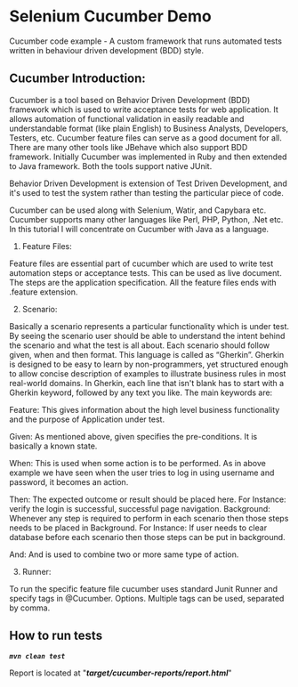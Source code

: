 # Selenium Cucumber Demo

Cucumber code example - A custom framework that runs automated tests written in behaviour driven development (BDD) style.

## Cucumber Introduction:

Cucumber is a tool based on Behavior Driven Development (BDD) framework which is used to write acceptance tests for web application. It allows automation of functional validation in easily readable and understandable format (like plain English) to Business Analysts, Developers, Testers, etc. Cucumber feature files can serve as a good document for all. There are many other tools like JBehave which also support BDD framework. Initially Cucumber was implemented in Ruby and then extended to Java framework. Both the tools support native JUnit.

Behavior Driven Development is extension of Test Driven Development, and it's used to test the system rather than testing the particular piece of code.

Cucumber can be used along with Selenium, Watir, and Capybara etc. Cucumber supports many other languages like Perl, PHP, Python, .Net etc. In this tutorial I will concentrate on Cucumber with Java as a language.

1) Feature Files:

Feature files are essential part of cucumber which are used to write test automation steps or acceptance tests. This can be used as live document. The steps are the application specification. All the feature files ends with .feature extension.

2) Scenario:

Basically a scenario represents a particular functionality which is under test. By seeing the scenario user should be able to understand the intent behind the scenario and what the test is all about. Each scenario should follow given, when and then format. This language is called as “Gherkin”. Gherkin is designed to be easy to learn by non-programmers, yet structured enough to allow concise description of examples to illustrate business rules in most real-world domains.
In Gherkin, each line that isn't blank has to start with a Gherkin keyword, followed by any text you like. The main keywords are:

Feature: This gives information about the high level business functionality and the purpose of Application under test.

Given: As mentioned above, given specifies the pre-conditions. It is basically a known state.

When: This is used when some action is to be performed. As in above example we have seen when the user tries to log in using username and password, it becomes an action.

Then: The expected outcome or result should be placed here. For Instance: verify the login is successful, successful page navigation.
Background: Whenever any step is required to perform in each scenario then those steps needs to be placed in Background. For Instance: If user needs to clear database before each scenario then those steps can be put in background.

And: And is used to combine two or more same type of action.

3) Runner:

To run the specific feature file cucumber uses standard Junit Runner and specify tags in @Cucumber. Options. Multiple tags can be used, separated by comma. 

## How to run tests

***`mvn clean test`***

Report is located at "***target/cucumber-reports/report.html***"
